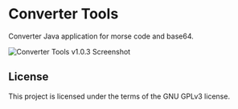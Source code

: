 # Converter Tools
Converter Java application for morse code and base64.

![Converter Tools v1.0.3 Screenshot](https://i.imgur.com/O026Fb1.png)

## License
This project is licensed under the terms of the GNU GPLv3 license.
